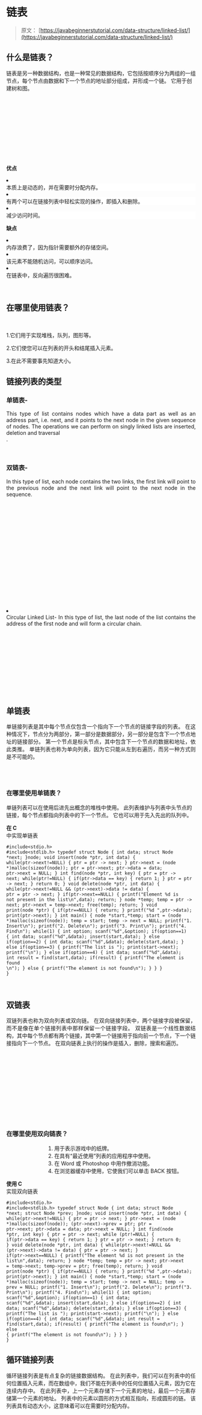 # 链表

> 原文： [https://javabeginnerstutorial.com/data-structure/linked-list/](https://javabeginnerstutorial.com/data-structure/linked-list/)

## 什么是链表？

链表是另一种数据结构，也是一种常见的数据结构，它包括按顺序分为两组的一组节点，每个节点由数据和下一个节点的地址部分组成，并形成一个链。 它用于创建树和图。

![](data:image/svg+xml,%3Csvg%20xmlns='http://www.w3.org/2000/svg'%20viewBox='0%200%200%200'%3E%3C/svg%3E)

<noscript><img alt="" class="aligncenter" src="img/dad80980cebe0f36f4f53d0512b7bde7.png"/><p><strong>优点<br/> </strong></p><li><div style="background: white;">本质上是动态的，并在需要时分配内存。 </div></li><li><div style="background: white;">有两个可以在链接列表中轻松实现的操作，即插入和删除。 </div></li><li><div style="background: white;">减少访问时间。 </div></li><p><strong>缺点<br/> </strong></p><li><div style="text-align: justify;">内存浪费了，因为指针需要额外的存储空间。 </div></li><li><div style="text-align: justify;">该元素不能随机访问，可以顺序访问。 </div></li><li><div style="text-align: justify;">在链表中，反向遍历很困难。 </div></li><p> </p><h2>在哪里使用链表？</h2><p> </p><p>1.它们用于实现堆栈，队列，图形等。</p><p>2.它们使您可以在列表的开头和结尾插入元素。</p><p>3.在此不需要事先知道大小。</p><h2>链接列表的类型</h2><h3 style="text-align: justify;">单链表-</h3><div style="text-align: justify;">This type of list contains nodes which have a data part as well as an address part, i.e. next, and it points to the next node in the given sequence of nodes. The operations we can perform on singly linked lists are inserted, deletion and traversal</div><div style="text-align: justify;">.<img alt="" class="aligncenter" src="img/4a148b6da2746309be0686186d6750a5.png"/></div><p> </p><h3 style="text-align: justify;">双链表-</h3><div style="text-align: justify;">In this type of list, each node contains the two links, the first link will point to the previous node and the next link will point to the next node in the sequence.</div><p><img alt="" class="aligncenter" data-lazy-src="https://javabeginnerstutorial.com/wp-content/uploads/2016/08/083116_1919_3-1.png" src="data:image/svg+xml,%3Csvg%20xmlns='http://www.w3.org/2000/svg'%20viewBox='0%200%200%200'%3E%3C/svg%3E"/></p><noscript><img alt="" class="aligncenter" src="img/59ce98a963af9fd19a1e555e355e1545.png"/><span class="ezoic-adpicker-ad" id="ezoic-pub-ad-placeholder-124"></span><span class="ezoic-ad box-4 adtester-container adtester-container-124" data-ez-name="javabeginnerstutorial_com-box-4" style="display:block !important;float:none;margin-bottom:2px !important;margin-left:0px !important;margin-right:0px !important;margin-top:2px !important;min-height:110px;min-width:728px;text-align:center !important;"><span class="ezoic-ad ezoic-adl" ezah="90" ezaw="728" id="div-gpt-ad-javabeginnerstutorial_com-box-4-0" style="position:relative;z-index:0;display:inline-block;min-height:90px;min-width:728px;"></span></span><li><div style="text-align: justify;">Circular Linked List- In this type of list, the last node of the list contains the address of the first node and will form a circular chain.</div><p><img alt="" data-lazy-src="https://javabeginnerstutorial.com/wp-content/uploads/2016/08/083116_1919_4-1.gif" src="data:image/svg+xml,%3Csvg%20xmlns='http://www.w3.org/2000/svg'%20viewBox='0%200%200%200'%3E%3C/svg%3E"/></p><noscript><img alt="" src="img/af364b81f54d889be6e5f4ef293d45f7.png"/></li><h2>单链表</h2><p style="text-align: justify;">单链接列表是其中每个节点仅包含一个指向下一个节点的链接字段的列表。 在这种情况下，节点分为两部分，第一部分是数据部分，另一部分是包含下一个节点地址的链接部分。 第一个节点是标头节点，其中包含下一个节点的数据和地址，依此类推。 单链列表也称为单向列表，因为它只能从左到右遍历，而另一种方式则是不可能的。</p><p><strong> <br/> <img alt="" class="aligncenter" src="img/d817dfb8abf09275b68106fa03e8c326.png"/> <br/> </strong></p><h3><strong> <br/> </strong>在哪里使用单链表？</h3><p>单链列表可以在使用后进先出概念的堆栈中使用。 此列表维护与列表中头节点的链接，每个节点都指向列表中的下一个节点。 它也可以用于先入先出的队列中。 <strong> <br/> </strong></p><p><strong>在 C <br/> </strong>中实现单链表</p><pre><code class="language-c">#include&lt;stdio.h&gt; #include&lt;stdlib.h&gt; typedef struct Node { int data; struct Node *next; }node; void insert(node *ptr, int data) { while(ptr-&gt;next!=NULL) { ptr = ptr -&gt; next; } ptr-&gt;next = (node *)malloc(sizeof(node)); ptr = ptr-&gt;next; ptr-&gt;data = data; ptr-&gt;next = NULL; } int find(node *ptr, int key) { ptr = ptr -&gt; next; while(ptr!=NULL) { if(ptr-&gt;data == key) { return 1; } ptr = ptr -&gt; next; } return 0; } void delete(node *ptr, int data) { while(ptr-&gt;next!=NULL &amp;&amp; (ptr-&gt;next)-&gt;data != data) { ptr = ptr -&gt; next; } if(ptr-&gt;next==NULL) { printf("Element %d is not present in the list\n",data); return; } node *temp; temp = ptr -&gt; next; ptr-&gt;next = temp-&gt;next; free(temp); return; } void print(node *ptr) { if(ptr==NULL) { return; } printf("%d ",ptr-&gt;data); print(ptr-&gt;next); } int main() { node *start,*temp; start = (node *)malloc(sizeof(node)); temp = start; temp -&gt; next = NULL; printf("1\. Insert\n"); printf("2\. Delete\n"); printf("3\. Print\n"); printf("4\. Find\n"); while(1) { int option; scanf("%d",&amp;option); if(option==1) { int data; scanf("%d",&amp;data); insert(start,data); } else if(option==2) { int data; scanf("%d",&amp;data); delete(start,data); } else if(option==3) { printf("The list is "); print(start-&gt;next); printf("\n"); } else if(option==4) { int data; scanf("%d",&amp;data); int result = find(start,data); if(result) { printf("The element is found \n"); } else { printf("The element is not found\n"); } } } }</code></pre><p> </p><h2>双链表</h2><p style="text-align: justify;">双链列表也称为双向列表或双向链。 在双向链接列表中，两个链接字段被保留，而不是像在单个链接列表中那样保留一个链接字段。 双链表是一个线性数据结构，其中每个节点都有两个链接，其中第一个链接用于指向前一个节点，下一个链接指向下一个节点。 在双向链表上执行的操作是插入，删除，搜索和遍历。</p><p><img alt="" class="aligncenter" data-lazy-src="https://javabeginnerstutorial.com/wp-content/uploads/2016/08/083116_1919_6-1.png" src="data:image/svg+xml,%3Csvg%20xmlns='http://www.w3.org/2000/svg'%20viewBox='0%200%200%200'%3E%3C/svg%3E"/></p><noscript><img alt="" class="aligncenter" src="img/7a389efd6dc538c5ebbb7205956dc446.png"/><strong><br/> </strong><h3>在哪里使用双向链表？ <strong> <br/> </strong></h3><ol style="margin-left: 78pt;"><li><div style="text-align: justify;">用于表示游戏中的纸牌。 </div></li><li><div style="text-align: justify;">在具有“最近使用”列表的应用程序中使用。 </div></li><li><div style="text-align: justify;">在 Word 或 Photoshop 中用作撤消功能。 </div></li><li><div style="text-align: justify;">在浏览器缓存中使用，它使我们可以单击 BACK 按钮。 </div></li></ol><p><strong>使用 C <br/> </strong>实现双向链表</p><pre><code class="language-c">#include&lt;stdio.h&gt; #include&lt;stdlib.h&gt; typedef struct Node { int data; struct Node *next; struct Node *prev; }node; void insert(node *ptr, int data) { while(ptr-&gt;next!=NULL) { ptr = ptr -&gt; next; } ptr-&gt;next = (node *)malloc(sizeof(node)); (ptr-&gt;next)-&gt;prev = ptr; ptr = ptr-&gt;next; ptr-&gt;data = data; ptr-&gt;next = NULL; } int find(node *ptr, int key) { ptr = ptr -&gt; next; while (ptr!=NULL) { if(ptr-&gt;data == key) { return 1; } ptr = ptr -&gt; next; } return 0; } void delete(node *ptr, int data) { while(ptr-&gt;next!=NULL &amp;&amp; (ptr-&gt;next)-&gt;data != data) { ptr = ptr -&gt; next; } if(ptr-&gt;next==NULL) { printf("The element %d is not present in the list\n",data); return; } node *temp; temp = ptr -&gt; next; ptr-&gt;next = temp-&gt;next; temp-&gt;prev = ptr; free(temp); return; } void print(node *ptr) { if(ptr==NULL) { return; } printf("%d ",ptr-&gt;data); print(ptr-&gt;next); } int main() { node *start,*temp; start = (node *)malloc(sizeof(node)); temp = start; temp -&gt; next = NULL; temp -&gt; prev = NULL; printf("1\. Insert\n"); printf("2\. Delete\n"); printf("3\. Print\n"); printf("4\. Find\n"); while(1) { int option; scanf("%d",&amp;option); if(option==1) { int data; scanf("%d",&amp;data); insert(start,data); } else if(option==2) { int data; scanf("%d",&amp;data); delete(start,data); } else if(option==3) { printf("The list is "); print(start-&gt;next); printf("\n"); } else if(option==4) { int data; scanf("%d",&amp;data); int result = find(start,data); if(result) { printf("The element is found\n"); } else { printf("The element is not found\n"); } } } }</code></pre><h2>循环链接列表<strong> <br/> </strong></h2><p style="text-align: justify;">循环链接列表是有点复杂的链接数据结构。 在此列表中，我们可以在列表中的任何位置插入元素，而在数组中，我们不能在列表中的任何位置插入元素，因为它在连续内存中。 在此列表中，上一个元素存储下一个元素的地址，最后一个元素存储第一个元素的地址。 列表中的元素以圆形的方式相互指向，形成圆形的链。 该列表具有动态大小，这意味着可以在需要时分配内存。</p><p><img alt="" class="aligncenter" data-lazy-src="https://javabeginnerstutorial.com/wp-content/uploads/2016/08/083116_1919_7-1.gif" src="data:image/svg+xml,%3Csvg%20xmlns='http://www.w3.org/2000/svg'%20viewBox='0%200%200%200'%3E%3C/svg%3E"/></p><noscript><img alt="" class="aligncenter" src="img/7c690997d7c97fed9dbff4cd835a897a.png"/><h3>在哪里使用循环链表？ <strong> <br/> </strong></h3><p style="text-align: justify;">使用此列表的实际应用是在其上运行多个应用的​​PC。 循环链接列表在操作系统中很常见，因为它会将正在运行的应用程序放在列表中，并且当列表即将到达其末端时，操作系统很容易使用循环链接列表，因为操作系统可以循环运行 在列表的最前面。 将该时隙分配给列表中的每个应用程序。</p><p><strong>在 C <br/> </strong>中实现循环链​​表</p><pre><code class="language-c">#include&lt;stdio.h&gt; #include&lt;stdlib.h&gt; struct node { int data; struct node *next; }node; void insert(node *pointer, int data) { node *start = pointer; while(pointer-&gt;next!=start) { pointer = pointer -&gt; next; } pointer-&gt;next = (node *)malloc(sizeof(node)); pointer = pointer-&gt;next; pointer-&gt;data = data; pointer-&gt;next = start; } void delete(node *pointer, int data) { node *start = pointer; while(pointer-&gt;next!=start &amp;&amp; (pointer-&gt;next)-&gt;data != data) { pointer = pointer -&gt; next; } if(pointer-&gt;next==start) { printf("Element %d is not present in the list\n",data); return; } node *temp; temp = pointer -&gt; next; pointer-&gt;next = temp-&gt;next; free(temp); free( ) return; } void display(node *start,node *pointer) { if(pointer = = start) { return; } printf("%d ",pointer-&gt;data); display(start,pointer-&gt;next); } void main() { node *start,*temp; start = (struct node *)malloc(sizeof(struct node)); temp = start; temp -&gt; next = start; printf("1\. Insert\n"); printf("2\. Delete\n"); printf("3\. Display\n"); while(1) { int query; scanf("%d",&amp;query); if(query==1) { int data; scanf("%d",&amp;data); insert(start,data); } else if(query==2) { int data; scanf("%d",&amp;data); delete(start,data); } else if(query==3) { printf("The list is "); display(start,start-&gt;next); printf("\n"); } } getch( ); }</code></pre><h2>线性链接列表<strong> <br/> </strong></h2><p style="margin-left: 35pt;">在链表中，我们可以通过三种方式插入元素：</p><li><div style="text-align: justify;">插入列表的开头。 </div></li><li><div style="text-align: justify;">插入列表的中间。 </div></li><li><div style="text-align: justify;">插入到列表的末尾。 </div></li><p>在将节点插入列表之前，我们将使用关键字 struct 创建一个结构。 例如：</p><pre><code class="language-c">struct node { int data; struct node *next; }; struct employee *start=NULL, *temp,*q;</code></pre><p>并且在定义了结构之后，在从列表中插入或删除节点的同时，给出了特定的功能定义或功能原型。 例如：</p><pre><code class="language-c">void insertbeg( ); void insertmiddle( ); void insertlast( ); void deletebeg( );</code></pre><p>上面给出的函数定义在 main 函数之前定义，即 void main（）或 int main（）。</p><p><strong>在开头的插入元素<br/> </strong></p><p>在开始时插入节点的步骤：</p><ol style="margin-left: 87pt;"><li><div style="text-align: justify;">创建一个新节点。 </div></li><li><div style="text-align: justify;">在数据部分输入数据。 </div></li><li><div style="text-align: justify;">将地址部分或下一部分设为 NULL。 </div></li><li><div style="text-align: justify;">现在将这个新创建的节点附加到 START 或 HEAD。 </div></li><li><div style="text-align: justify;">现在，将此起始节点设为起始节点或标头节点。 </div></li></ol><p>实作</p><p><strong>在中间的插入元素<br/> </strong></p><p style="text-align: justify; margin-left: 42pt;">在中间插入节点的步骤：</p><ol style="margin-left: 78pt;"><li><div style="text-align: justify;">将要添加的 NEW 节点的数据写入列表及其位置。 </div></li><li><div style="text-align: justify;">通过调用 malloc（）创建一个新的空节点。 </div></li><li><div style="text-align: justify;">将数据插入 NEW 节点的数据部分。 </div></li><li><div style="text-align: justify;">将此 NEW 节点添加到列表中的所需位置。 </div></li><li><div style="text-align: justify;">转到步骤 1，直到您在列表中添加了所有值。 </div></li></ol><p style="text-align: justify;"><strong>实现<br/> </strong></p><pre><code class="language-c">void insertmiddle() { int pos,i,num; if(start==NULL) { printf("\nList is empty!! Sorry..."); } temp=(struct node*)malloc(sizeof(struct node)); printf("\nEnter the details:"); scanf("%d",num); printf("\nEnter position:"); scanf("%d",&amp;pos); temp-&gt;data=num; q=start for(i=1;i&lt;pos-1;pos++) { if(q-&gt;next==NULL) { printf("\nLess elements in the list"); } q=q-&gt;next; } temp-&gt;next=q-&gt;next; q-&gt;next=temp; getch(); }</code></pre><p><strong>插入元素位于列表的最后：<br/> </strong></p><p><strong> <br/> </strong>最后插入节点的步骤：</p><ol style="margin-left: 70pt;"><li>创建新节点。</li><li>将数据输入到节点的数据部分。</li><li>将节点的下一部分设为 NULL。</li><li>要在最后一个位置插入节点，因此我们必须遍历到最后一个节点。</li><li>在最后一个节点和新节点之间建立链接。</li></ol><p><strong>实现<br/> </strong></p><pre><code class="language-c">void insertlast() { int num; temp=(struct node*)malloc(sizeof(struct node)); printf("\nEnter the details:"); scanf("%d",&amp;num); temp-&gt;data=num; temp-&gt;next=NULL; if(start==NULL) //If list is empty { start=temp; } else { q=start; while(q-&gt;next!=NULL) q=q-&gt;next; q-&gt;next=temp; } }</code></pre><p><strong>删除</strong></p><p>可以通过三种方式删除该元素：</p><li><div style="text-align: justify;">从列表的开头删除。 </div></li><li><div style="text-align: justify;">从列表的中间删除。 </div></li><li><div style="text-align: justify;">从列表末尾删除。 </div></li><p><strong>从开头删除元素<br/> </strong></p><pre><code class="language-c">Implementation void deletebeg() { if(start==NULL) { printf("\nThe list is empty..."); } else { q=start; start=start-&gt;next; free(q); printf("\nElement deleted..."); } }</code></pre><p><strong>从中间删除元素<br/> </strong></p><p>Implementation</p><pre><code class="language-c">void deletemiddle() { int pos,i; if(start==NULL) { printf("\nThe list is empty..."); } printf("\nEnter position to delete:"); scanf("%d",&amp;pos); for(i=1;i&lt;pos-1;pos++) { if(q-&gt;next==NULL) { printf("\nLess elements..."); getch(); } q=q-&gt;next; } temp=q-&gt;next; q-&gt;next=temp-&gt;next; free(temp); printf("\nElement deleted..."); getch(); }</code></pre><p><strong>从最后一个<br/> </strong>中删除元素</p><p>Implementation</p><pre><code class="language-c">void deletelast() { if(start==NULL) { printf("\nThe list is empty..."); } else { q=start; while(q-&gt;next-&gt;next!=NULL) q=q-&gt;next; temp=q-&gt;next; q-&gt;next=NULL; free(temp); printf("\nElement deleted..."); } }</code></pre><p style="text-align: justify; margin-left: 42pt;"><strong>显示<br/> </strong></p><p style="text-align: justify; margin-left: 42pt;">在执行任何操作后显示列表的元素。</p><pre><code class="language-c">void display() { struct node *q; q=start; while(q!=NULL) { printf("%d\t",q-&gt;data); q=q-&gt;next; } getch(); }</code></pre><p style="margin-left: 42pt;"></p> </body> </html></noscript>